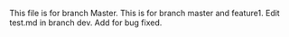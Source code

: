 This file is for branch Master.
This is for branch master and feature1.
Edit test.md in branch dev.
Add for bug fixed.
